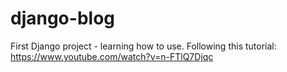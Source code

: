 # django-blog

First Django project - learning how to use. Following this tutorial: https://www.youtube.com/watch?v=n-FTlQ7Djqc

